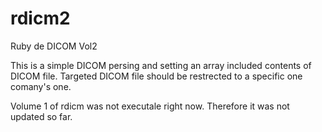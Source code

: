 # rdicm2
Ruby de DICOM Vol2

This is a simple DICOM persing and setting an array included contents of DICOM file.
Targeted DICOM file should be restrected to a specific one comany's one.

Volume 1 of rdicm was not executale right now. Therefore it was not updated so far.
